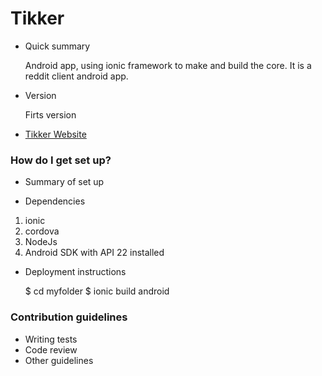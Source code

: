 # Tikker


* Quick summary

    Android app, using ionic framework to make and build the core. It is a reddit client android app.


* Version

    Firts version

* [Tikker Website](https://tikker.tk)

### How do I get set up? ###

* Summary of set up


* Dependencies

1. ionic
2. cordova
3. NodeJs
4. Android SDK with API 22 installed

* Deployment instructions

    $ cd myfolder
    $ ionic build android


### Contribution guidelines ###

* Writing tests
* Code review
* Other guidelines
